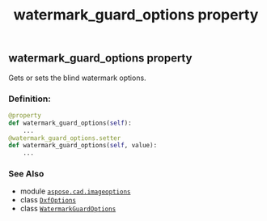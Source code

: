 ﻿---
title: watermark_guard_options property
second_title: Aspose.CAD for Python via .NET API References
description: 
type: docs
weight: 210
url: /python-net/aspose.cad.imageoptions/dxfoptions/watermark_guard_options/
is_root: false
---

## watermark_guard_options property


Gets or sets the blind watermark options.
### Definition:
```python
@property
def watermark_guard_options(self):
    ...
@watermark_guard_options.setter
def watermark_guard_options(self, value):
    ...
```

### See Also
* module [`aspose.cad.imageoptions`](../../)
* class [`DxfOptions`](/cad/python-net/aspose.cad.imageoptions/dxfoptions)
* class [`WatermarkGuardOptions`](/cad/python-net/aspose.cad/watermarkguardoptions)
